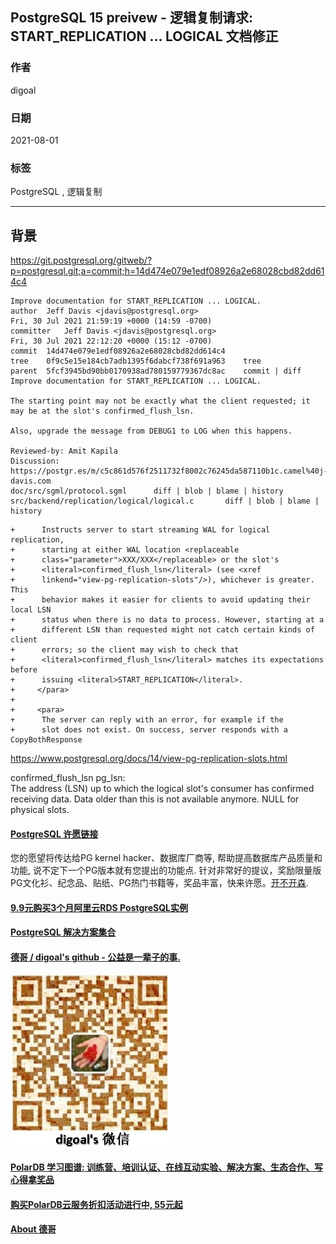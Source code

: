 ## PostgreSQL 15 preivew - 逻辑复制请求: START_REPLICATION ... LOGICAL 文档修正  
          
### 作者          
digoal          
          
### 日期          
2021-08-01           
          
### 标签          
PostgreSQL , 逻辑复制        
          
----          
          
## 背景   
  
https://git.postgresql.org/gitweb/?p=postgresql.git;a=commit;h=14d474e079e1edf08926a2e68028cbd82dd614c4  
  
```  
Improve documentation for START_REPLICATION ... LOGICAL.  
author	Jeff Davis <jdavis@postgresql.org>	  
Fri, 30 Jul 2021 21:59:19 +0000 (14:59 -0700)  
committer	Jeff Davis <jdavis@postgresql.org>	  
Fri, 30 Jul 2021 22:12:20 +0000 (15:12 -0700)  
commit	14d474e079e1edf08926a2e68028cbd82dd614c4  
tree	0f9c5e15e184cb7adb1395f6dabcf738f691a963	tree  
parent	5fcf3945bd90bb0170938ad780159779367dc8ac	commit | diff  
Improve documentation for START_REPLICATION ... LOGICAL.  
  
The starting point may not be exactly what the client requested; it  
may be at the slot's confirmed_flush_lsn.  
  
Also, upgrade the message from DEBUG1 to LOG when this happens.  
  
Reviewed-by: Amit Kapila  
Discussion: https://postgr.es/m/c5c861d576f2511732f8002c76245da587110b1c.camel%40j-davis.com  
doc/src/sgml/protocol.sgml		diff | blob | blame | history  
src/backend/replication/logical/logical.c		diff | blob | blame | history  
```  
  
```  
+      Instructs server to start streaming WAL for logical replication,  
+      starting at either WAL location <replaceable  
+      class="parameter">XXX/XXX</replaceable> or the slot's  
+      <literal>confirmed_flush_lsn</literal> (see <xref  
+      linkend="view-pg-replication-slots"/>), whichever is greater. This  
+      behavior makes it easier for clients to avoid updating their local LSN  
+      status when there is no data to process. However, starting at a  
+      different LSN than requested might not catch certain kinds of client  
+      errors; so the client may wish to check that  
+      <literal>confirmed_flush_lsn</literal> matches its expectations before  
+      issuing <literal>START_REPLICATION</literal>.  
+     </para>  
+  
+     <para>  
+      The server can reply with an error, for example if the  
+      slot does not exist. On success, server responds with a CopyBothResponse  
```  
  
  
https://www.postgresql.org/docs/14/view-pg-replication-slots.html        
  
confirmed_flush_lsn pg_lsn:   
The address (LSN) up to which the logical slot's consumer has confirmed receiving data. Data older than this is not available anymore. NULL for physical slots.  
  
  
  
#### [PostgreSQL 许愿链接](https://github.com/digoal/blog/issues/76 "269ac3d1c492e938c0191101c7238216")
您的愿望将传达给PG kernel hacker、数据库厂商等, 帮助提高数据库产品质量和功能, 说不定下一个PG版本就有您提出的功能点. 针对非常好的提议，奖励限量版PG文化衫、纪念品、贴纸、PG热门书籍等，奖品丰富，快来许愿。[开不开森](https://github.com/digoal/blog/issues/76 "269ac3d1c492e938c0191101c7238216").  
  
  
#### [9.9元购买3个月阿里云RDS PostgreSQL实例](https://www.aliyun.com/database/postgresqlactivity "57258f76c37864c6e6d23383d05714ea")
  
  
#### [PostgreSQL 解决方案集合](https://yq.aliyun.com/topic/118 "40cff096e9ed7122c512b35d8561d9c8")
  
  
#### [德哥 / digoal's github - 公益是一辈子的事.](https://github.com/digoal/blog/blob/master/README.md "22709685feb7cab07d30f30387f0a9ae")
  
  
![digoal's wechat](../pic/digoal_weixin.jpg "f7ad92eeba24523fd47a6e1a0e691b59")
  
  
#### [PolarDB 学习图谱: 训练营、培训认证、在线互动实验、解决方案、生态合作、写心得拿奖品](https://www.aliyun.com/database/openpolardb/activity "8642f60e04ed0c814bf9cb9677976bd4")
  
  
#### [购买PolarDB云服务折扣活动进行中, 55元起](https://www.aliyun.com/activity/new/polardb-yunparter?userCode=bsb3t4al "e0495c413bedacabb75ff1e880be465a")
  
  
#### [About 德哥](https://github.com/digoal/blog/blob/master/me/readme.md "a37735981e7704886ffd590565582dd0")
  
